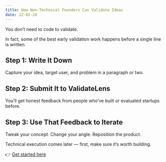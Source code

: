 ```yaml
---
title: How Non-Technical Founders Can Validate Ideas
date: 12-02-24
---
```


You don’t need to code to validate.

In fact, some of the best early validation work happens before a single line is written.

## Step 1: Write It Down

Capture your idea, target user, and problem in a paragraph or two.

## Step 2: Submit It to ValidateLens

You’ll get honest feedback from people who’ve built or evaluated startups before.

## Step 3: Use That Feedback to Iterate

Tweak your concept. Change your angle. Reposition the product.

Technical execution comes later — first, make sure it’s worth building.

👉 [Get started here](/dashboard)
